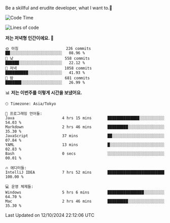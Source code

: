 Be a skillful and erudite developer, what I want to.👶

<!--START_SECTION:waka-->
![Code Time](http://img.shields.io/badge/Code%20Time-1%2C312%20hrs%2037%20mins-blue)

![Lines of code](https://img.shields.io/badge/%EC%A0%80%EB%8A%94%20%EC%97%AC%ED%83%9C%EA%B9%8C%EC%A7%80%20-882.8%20thousand%20%EC%A4%84%EC%9D%98%20%EC%BD%94%EB%93%9C%EB%A5%BC%20%EC%9E%91%EC%84%B1%ED%96%88%EC%96%B4%EC%9A%94.-blue)

**저는 저녁형 인간이에요. 🦉** 

```text
🌞 아침                     226 commits         ██░░░░░░░░░░░░░░░░░░░░░░░   08.96 % 
🌆 낮　                     558 commits         ██████░░░░░░░░░░░░░░░░░░░   22.12 % 
🌃 저녁                     1058 commits        ██████████░░░░░░░░░░░░░░░   41.93 % 
🌙 밤　                     681 commits         ███████░░░░░░░░░░░░░░░░░░   26.99 % 
```


📊 **저는 이번주를 이렇게 시간을 보냈어요.** 

```text
🕑︎ Timezone: Asia/Tokyo

💬 프로그래밍 언어들: 
Java                     4 hrs 15 mins       ██████████████░░░░░░░░░░░   54.03 % 
Markdown                 2 hrs 46 mins       █████████░░░░░░░░░░░░░░░░   35.30 % 
JavaScript               37 mins             ██░░░░░░░░░░░░░░░░░░░░░░░   07.84 % 
YAML                     13 mins             █░░░░░░░░░░░░░░░░░░░░░░░░   02.83 % 
Bash                     0 secs              ░░░░░░░░░░░░░░░░░░░░░░░░░   00.01 % 

🔥 에디터들: 
IntelliJ IDEA            7 hrs 52 mins       █████████████████████████   100.00 % 

💻 운영 체제들: 
Windows                  5 hrs 6 mins        ████████████████░░░░░░░░░   64.70 % 
Mac                      2 hrs 46 mins       █████████░░░░░░░░░░░░░░░░   35.30 % 
```


 Last Updated on 12/10/2024 22:12:06 UTC
<!--END_SECTION:waka-->
